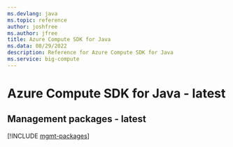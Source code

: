 ```yaml
---
ms.devlang: java
ms.topic: reference
author: joshfree
ms.author: jfree
title: Azure Compute SDK for Java
ms.data: 08/29/2022
description: Reference for Azure Compute SDK for Java
ms.service: big-compute
---
```

# Azure Compute SDK for Java - latest

## Management packages - latest
[!INCLUDE [mgmt-packages](compute-mgmt-index.md)]